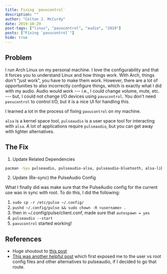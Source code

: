 ```yaml
---
title: Fixing `pavucontrol`
description: ""
author: "Colton J. McCurdy"
date: 2019-10-29
post-tags: ["linux", "pavucontrol", "audio", "2019"]
posts: ["Fixing `pavucontrol`"]
hide: true
---
```


## Problem

I run Arch Linux on my personal machine. I love the configurability and that it
forces you to understand Linux and how things work. With Arch, things don't "just work",
you have to make them work. However, there are a lot of opportunities to also incorrectly
configure things, which is exactly what I did with my audio. Audio would work ---
i.e., I could change volume, mute, etc. --- but, I could not change I/O devices
using `pavucontrol`. You don't need `pavucontrol` to control I/O, but it is a nice
UI for handling this.

I learned a lot in the process of fixing `pavucontrol` on my machine.

`alsa` is a kernel space tool, `pulseaudio` is a user space tool for interacting with
`alsa`. A lot of applications require `pulseaudio`, but you can get away with lighter alternatives.

## The Fix

1. Update Related Dependencies

```bash
pacman -Syu pulseaudio, pulseaudio-alsa, pulseaudio-bluetooth, alsa-lib, alsa-utils, alsa-firmware
```

2. Update (Re-sync) the PulseAudio Config

What I finally did was make sure that the PulseAudio config for the current use
was in sync with root. To do this, I did the following:

1. `sudo cp -r /etc/pulse ~/.config/`
2. `pushd ~/.config/pulse && sudo chown -R <username> .`
3. then in ~/.config/pulse/client.conf, made sure that `autospawn = yes`
4. `pulseaudio --start`
5. `pavucontrol` started working!

## References

+ Huge shoutout to [this post](https://learn.foundry.com/nuke/content/timeline_environment/managetimelines/audio_pulse.html)
+ [This was another helpful post](https://linuxhint.com/pulseaudio_arch_linux/) which first exposed me to the user vs root config files
and other alternatives to pulseaudio, if I decided to go that route.
